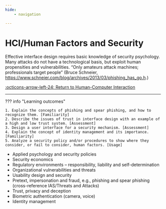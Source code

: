 ```yaml
---
hide:
    - navigation

---
```

# HCI/Human Factors and Security

Effective interface design requires basic knowledge of security psychology. Many
attacks do not have a technological basis, but exploit human propensities and vulnerabilities. “Only amateurs attack machines; professionals target people” (Bruce Schneier, https://www.schneier.com/blog/archives/2013/03/phishing_has_go.h.)

[:octicons-arrow-left-24: Return to Human-Computer Interaction](/Bodies-of-Knowledge/Human-Computer-Interaction/)

---

??? info "Learning outcomes"

    1. Explain the concepts of phishing and spear phishing, and how to recognize them. [Familiarity]
    2. Describe the issues of trust in interface design with an example of a high and low trust system. [Assessment]
    3. Design a user interface for a security mechanism. [Assessment]
    4. Explain the concept of identity management and its importance. [Familiarity]
    5. Analyze a security policy and/or procedures to show where they consider, or fail to consider, human factors. [Usage]

- Applied psychology and security policies
- Security economics
- Regulatory environments – responsibility, liability and self-determination
- Organizational vulnerabilities and threats
- Usability design and security
- Pretext, impersonation and fraud, e.g., phishing and spear phishing (cross-reference IAS/Threats and Attacks)
- Trust, privacy and deception
- Biometric authentication (camera, voice)
- Identity management